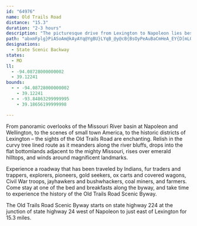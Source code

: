 ```yaml
---
id: "64976"
name: Old Trails Road
distance: "15.3"
duration: "2-3 hours"
description: "The picturesque drive from Lexington to Napoleon lies beside the Missouri River, and allows its travelers to experience a roadway that has been traveled by people from all walks of life over the years."
path: "abxmFplg}PiASoAm@kAyAYq@YgBU}LYqB_@y@cB{BsOyPeAuBaCmHeA_EY{D[mLOmAYeA_@y@sAeB_Bi@oEeAwAcBmA{BcBoMImBEw^Euk@KkDkAuKOaSBuB_B_aAD}CXmCfJ{q@H}ACcDk@mGc@wLaFkWOyBH_CrAuJrBi`@Nw^Xs\\jAy\\A}DKqMSeAmCgIqKkbAWyCBaBZmCR_AvBgFPeAN{BL_MB{p@IoKOkA]gAiEaHyBgEmAgDi@cCeFgZ{AgFcC_Fu@mAyNaRk@k@mAy@iAa@mAQoDAmD^wA`@uDlBiBb@qB?oD_@}Ae@yAs@oBkAiA{@oLaOiAwBiC{HsFuLoNe^mDoHyBqFmC}F}GgMyBqDkD{GwHqQyCyI}AuDwJoScGuNib@}u@kOo[}AmByCuF{JgOwAuCkAeEkAqCgPmTcCqCgL}OoCsEe@_BGeANy@Xs@|CmEd@_n@L_]f@gn@HoC?gBTqJ?gAG_AqBuKSkBGaCDiO^uj@"
designations:
  - State Scenic Backway
states:
  - MO
ll:
  - -94.08728000000002
  - 39.12241
bounds:
  - - -94.08728000000002
    - 39.12241
  - - -93.84863299999995
    - 39.18656199999998

---
```


From panoramic overlooks of the Missouri River basin at Napoleon and Wellington, to the scenes of small town America, to the historic districts of Lexington – the sights of the Old Trails Road are enchanting.  Relish in the curvy tree lined route as it meanders along the river bluffs, drops into the flat bottomlands adjacent to the mighty Missouri, rises over emerald hilltops, and winds around magnificent landmarks.

Experience a roadway that has been traveled by Indians, fur traders and trappers, explorers, pioneers, gold seekers, ox carts and covered wagons, Civil War troops, jayhawkers and bushwhackers, coal miners, and farmers.  Come stay at one of the bed and breakfasts along the byway, and take time to experience the history of the Old Trails Road Scenic Byway.

The Old Trails Road Scenic Byway starts on state highway 224 at the junction of state highway 24 west of Napoleon to just east of Lexington for 15.3 miles.
